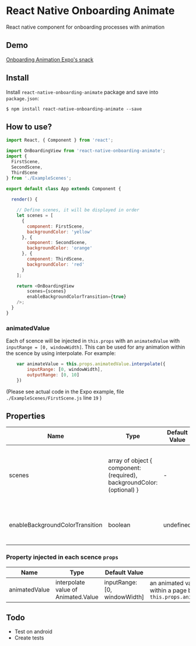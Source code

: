 # React Native Onboarding Animate
React native component for onboarding processes with animation

## Demo

[Onboarding Animation Expo's snack](https://snack.expo.io/@hieunc/on-boarding-animation)

## Install

Install `react-native-onboarding-animate` package and save into `package.json`:
```ssh
$ npm install react-native-onboarding-animate --save
```

## How to use?

```javascript
import React, { Component } from 'react';

import OnBoardingView from 'react-native-onboarding-animate';
import {
  FirstScene,
  SecondScene,
  ThirdScene
} from './ExampleScenes';

export default class App extends Component {
  
  render() {

    // Define scenes, it will be displayed in order
    let scenes = [
      {
        component: FirstScene,
        backgroundColor: 'yellow'
      }, {
        component: SecondScene,
        backgroundColor: 'orange'
      }, {
        component: ThirdScene,
        backgroundColor: 'red'
      }
    ];

    return <OnBoardingView
        scenes={scenes}
        enableBackgroundColorTransition={true}
    />;
  }
}

```

### animatedValue

Each of scence will be injected in `this.props` with an `animatedValue` with `inputRange = [0, windowWidth]`. This can be used for any animation within the scence by using interpolate. For example:

```javascript
    var animateValue = this.props.animatedValue.interpolate({
        inputRange: [0, windowWidth],
        outputRange: [0, 10]
    })
```

(Please see actual code in the Expo example, file `./ExampleScenes/FirstScene.js` line `19` )

## Properties

| Name | Type | Default Value | Definition |
| ---- | ---- | ------------- | ---------- |
| scenes | array of object { component: (required), backgroundColor: (optional) } | - | component: the view that will be displayed, backgroundColor: color of the view's background that will be animated
| enableBackgroundColorTransition | boolean | undefined | Set to `true` to animate background color when transitining view/component

### Property injected in each scence `props`

| Name | Type | Default Value | Definition |
| ---- | ---- | ------------- | ---------- |
| animatedValue | interpolate value of Animated.Value | inputRange: [0, windowWidth] | an animated value, use for animation within a page by using `this.props.animatedValue.interpolate`

## Todo

- Test on android
- Create tests